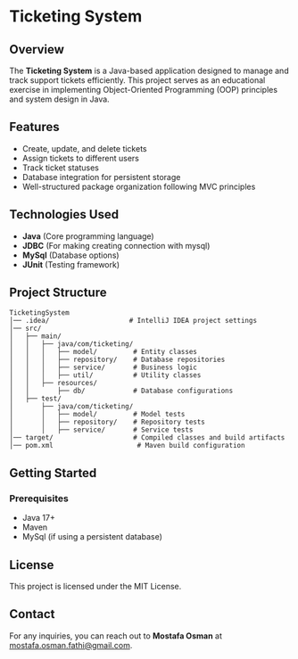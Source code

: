 # Ticketing System

## Overview
The **Ticketing System** is a Java-based application designed to manage and track support tickets efficiently. This project serves as an educational exercise in implementing Object-Oriented Programming (OOP) principles and system design in Java.

## Features
- Create, update, and delete tickets
- Assign tickets to different users
- Track ticket statuses
- Database integration for persistent storage
- Well-structured package organization following MVC principles

## Technologies Used
- **Java** (Core programming language)
- **JDBC** (For making creating connection with mysql)
- **MySql** (Database options)
- **JUnit** (Testing framework)

## Project Structure
```
TicketingSystem
│── .idea/                    # IntelliJ IDEA project settings
│── src/
│   ├── main/
│   │   ├── java/com/ticketing/
│   │   │   ├── model/         # Entity classes
│   │   │   ├── repository/    # Database repositories
│   │   │   ├── service/       # Business logic
│   │   │   ├── util/          # Utility classes
│   │   ├── resources/
│   │       ├── db/            # Database configurations
│   ├── test/
│       ├── java/com/ticketing/
│       │   ├── model/         # Model tests
│       │   ├── repository/    # Repository tests
│       │   ├── service/       # Service tests
│── target/                    # Compiled classes and build artifacts
│── pom.xml                     # Maven build configuration
```

## Getting Started
### Prerequisites
- Java 17+
- Maven
- MySql (if using a persistent database)

## License
This project is licensed under the MIT License.

## Contact
For any inquiries, you can reach out to **Mostafa Osman** at mostafa.osman.fathi@gmail.com.

